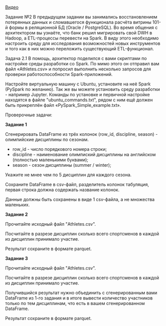 [Видео](https://disk.yandex.ru/i/kKOkC8c6IzoK6w)

Задание №2
В предыдущем задании вы занимались восстановлением потерянных данных и сломавшегося функционала расчёта витрины 101-й формы в реляционной БД (Oracle / PostgreSQL). 
Во время общения с архитектором вы узнаёте, что банк решил мигрировать свой DWH в Hadoop, а ETL-процессы перевести на Spark. В виду этого необходимо настроить среду для исследования возможностей новых инструментов и того как в них можно переложить существующий ETL-функционал. 

Задача 2.1
В помощь, архитектор поделился с вами скриптами по настройке среды разработки со Spark. По мимо этого он отправил вам файл «Athletes.csv» и попросил выполнить несколько запросов для проверки работоспособности Spark-приложений. 

Настройте виртуальную машину с Ubuntu, установите на неё Spark (PySpark по желанию). Так же вы можете установить среду разработки - например Jupyter. Команды по установке и первичной настройке находятся в файле "ubuntu_commands.txt", рядом с ним ещё должен быть прикреплён файл «PySpark_Simple_example.txt».

Проверочные задачи:

**Задание 1**

Сгенерировать DataFrame из трёх колонок (row_id, discipline, season) - олимпийские дисциплины по сезонам.
* row_id - число порядкового номера строки;
* discipline - наименование олимпиский дисциплины на английском (полностью маленькими буквами);
* season - сезон дисциплины (summer / winter);

Укажите не мнее чем по 5 дисциплин для каждого сезона.

Сохраните DataFrame в csv-файл, разделитель колонок табуляция, первая строка должна содержать название колонок.

Данные должны быть сохранены в виде 1 csv-файла, а не множества маленьких.


**Задание 2**

Прочитайте исходный файл "Athletes.csv".

Посчитайте в разрезе дисциплин сколько всего спортсменов в каждой из дисциплин принимало участие.

Результат сохраните в формате parquet.

**Задание 3**

Прочитайте исходный файл "Athletes.csv".

Посчитайте в разрезе дисциплин сколько всего спортсменов в каждой из дисциплин принимало участие.

Получившийся результат нужно объединить с сгенерированным вами DataFrame из 1-го задания и в итоге вывести количество участников только по тем дисциплинам, что есть в вашем сгенерированном DataFrame.

Результат сохраните в формате parquet.